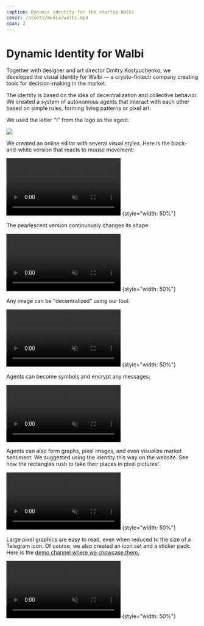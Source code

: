 ```yaml
---
caption: Dynamic identity for the startup Walbi
cover: /assets/media/walbi.mp4
span: 2
---
```


# Dynamic Identity for Walbi

Together with designer and art director Dmitry Kostyuchenko, we developed the visual identity for Walbi — a crypto-fintech company creating tools for decision-making in the market.

The identity is based on the idea of decentralization and collective behavior. We created a system of autonomous agents that interact with each other based on simple rules, forming living patterns or pixel art.

We used the letter "I" from the logo as the agent.

![](/assets/media/walbi/idea5.jpg)

We created an online editor with several visual styles. Here is the black-and-white version that reacts to mouse movement:

<video autoplay muted loop src="/assets/media/result-2mouse.mp4"></video>
{style="width: 50%"}

The pearlescent version continuously changes its shape:

<video autoplay muted loop src="/assets/media/result-3clusterize.mp4"></video>
{style="width: 50%"}

Any image can be "decentralized" using our tool:

<video autoplay muted loop src="/assets/media/result-5background.mp4"></video>
{style="width: 50%"}

Agents can become symbols and encrypt any messages:

<video autoplay muted loop src="/assets/media/result-4text.mp4"></video>

Agents can also form graphs, pixel images, and even visualize market sentiment. We suggested using the identity this way on the website. See how the rectangles rush to take their places in pixel pictures!

<video autoplay muted loop src="/assets/media/site.mp4"></video>
{style="width: 50%"}

Large pixel graphics are easy to read, even when reduced to the size of a Telegram icon. Of course, we also created an icon set and a sticker pack. Here is the [demo channel where we showcase them.](https://t.me/+NvQVFGTOnjcxZWY6)

<video autoplay muted loop src="/assets/media/cat.mp4"></video>
{style="width: 50%"}
